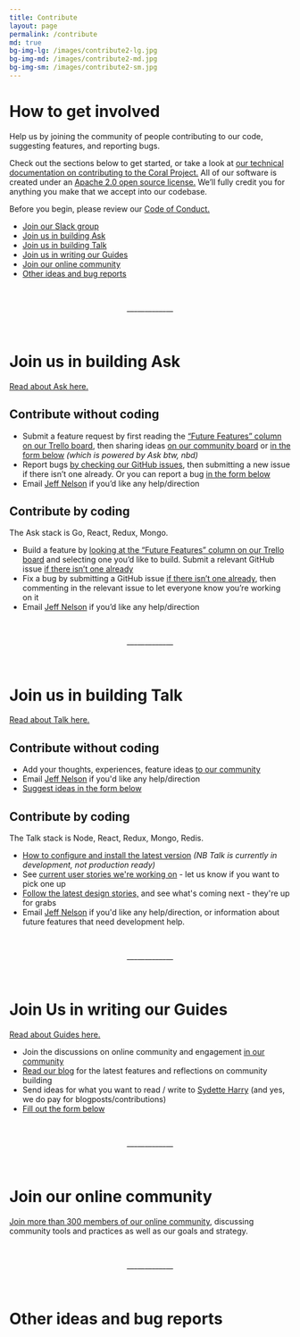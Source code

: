 ```yaml
---
title: Contribute
layout: page
permalink: /contribute
md: true
bg-img-lg: /images/contribute2-lg.jpg
bg-img-md: /images/contribute2-md.jpg
bg-img-sm: /images/contribute2-sm.jpg
---
```


# How to get involved

Help us by joining the community of people contributing to our code, suggesting features, and reporting bugs.

Check out the sections below to get started, or take a look at [our technical documentation on contributing to the Coral Project.](https://docs.coralproject.net/) All of our software is created under an [Apache 2.0 open source license.](http://www.apache.org/licenses/LICENSE-2.0) We’ll fully credit you for anything you make that we accept into our codebase.

Before you begin, please review our [Code of Conduct.](code-of-conduct.html)

* [Join our Slack group](https://coralprojectslackin.herokuapp.com/)
* [Join us in building Ask](#join-us-in-building-ask)
* [Join us in building Talk](#join-us-in-building-talk)
* [Join us in writing our Guides](#join-us-in-writing-our-guides)
* [Join our online community](#join-our-online-community)
* [Other ideas and bug reports](#other-ideas-and-bug-reports)


&nbsp;
&nbsp;
<p align="center">_____________</p>
&nbsp;
&nbsp;

# **Join us in building Ask**

[Read about Ask here.](/products/ask.html)

## Contribute without coding

* Submit a feature request by first reading the [“Future Features” column on our Trello board](http://trello.com/b/hAtt6ujX/ask), then sharing ideas [on our community board](https://community.coralproject.net/c/the-coral-project/product-trust) or [in the form below](#other-ideas-and-bug-reports) *(which is powered by Ask btw, nbd)*
* Report bugs [by checking our GitHub issues](https://github.com/coralproject/ask/issues), then submitting a new issue if there isn’t one already. Or you can report a bug [in the form below](#other-ideas-and-bug-reports)
* Email [Jeff Nelson](mailto:jeff@mozillafoundation.org) if you’d like any help/direction

## Contribute by coding

The Ask stack is Go, React, Redux, Mongo. 

* Build a feature by [looking at the “Future Features” column on our Trello board](http://trello.com/b/hAtt6ujX/ask) and selecting one you’d like to build. Submit a relevant GitHub issue [if there isn’t one already](https://github.com/coralproject/ask/issues)
* Fix a bug by submitting a GitHub issue [if there isn’t one already](https://github.com/coralproject/ask/issues), then commenting in the relevant issue to let everyone know you’re working on it
* Email [Jeff Nelson](mailto:jeff@mozillafoundation.org) if you’d like any help/direction

&nbsp;
&nbsp;
<p align="center">_____________</p>
&nbsp;
&nbsp;


# **Join us in building Talk**

[Read about Talk here.](/products/talk.html)

## Contribute without coding

* Add your thoughts, experiences, feature ideas [to our community](https://community.coralproject.net/c/the-coral-project/product-talk)
* Email [Jeff Nelson](mailto:jeff@mozillafoundation.org) if you'd like any help/direction
* [Suggest ideas in the form below](#other-ideas-and-bug-reports)

## Contribute by coding

The Talk stack is Node, React, Redux, Mongo, Redis.

* [How to configure and install the latest version](https://github.com/coralproject/talk) _(NB Talk is currently in development, not production ready)_
* See [current user stories we're working on](https://www.pivotaltracker.com/n/projects/1863625) - let us know if you want to pick one up
* [Follow the latest design stories,](https://trello.com/b/ILND751a/talk) and see what's coming next - they're up for grabs
* Email [Jeff Nelson](mailto:jeff@mozillafoundation.org) if you'd like any help/direction, or information about future features that need development help.



&nbsp;
&nbsp;
<p align="center">_____________</p>
&nbsp;
&nbsp;


# **Join Us in writing our Guides**

[Read about Guides here.](/products/guides.html)

* Join the discussions on online community and engagement [in our community](https://community.coralproject.net)
* [Read our blog](https://blog.coralproject.net) for the latest features and reflections on community building
* Send ideas for what you want to read / write to [Sydette Harry](mailto:sydette@mozillafoundation.org) (and yes, we do pay for blogposts/contributions)
* [Fill out the form below](#other-ideas-and-bug-reports)

&nbsp;
&nbsp;
<p align="center">_____________</p>
&nbsp;
&nbsp;


# **Join our online community**

[Join more than 300 members of our online community](https://community.coralproject.net), discussing community tools and practices as well as our goals and strategy.


&nbsp;
&nbsp;
<p align="center">_____________</p>
&nbsp;
&nbsp;

# **Other ideas and bug reports**
<div id="ask-form"></div><script src="https://s3.amazonaws.com/coral-internal/57c5e461491c7e0007359e6b.js"></script>
